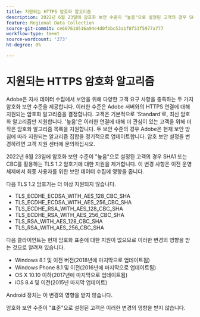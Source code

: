 ```yaml
---
title: 지원되는 HTTPS 암호화 알고리즘
description: 2022년 6월 23일에 암호화 보안 수준이 "높음"으로 설정된 고객의 경우 SHA1 또는 CBC를 활용하는 TLS 1.2 암호기에 대한 지원을 제거합니다.
feature: Regional Data Collection
source-git-commit: ce607610516a94e4d0fbbc53a1f8f53f5977a777
workflow-type: tm+mt
source-wordcount: '273'
ht-degree: 0%

---
```



# 지원되는 HTTPS 암호화 알고리즘

Adobe은 자사 데이터 수집에서 보안을 위해 다양한 고객 요구 사항을 충족하는 두 가지 암호화 보안 수준을 제공합니다. 이러한 수준은 Adobe 서버와의 HTTPS 연결에 대해 지원되는 암호화 알고리즘을 결정합니다. 고객은 기본적으로 &#39;Standard&#39;로, 최신 암호화 알고리즘만 지원합니다. &#39;높음&#39;은 이러한 연결에 대해 더 관심이 있는 고객을 위해 더 작은 암호화 알고리즘 목록을 지원합니다. 두 보안 수준의 경우 Adobe은 현재 보안 방침에 따라 지원되는 알고리즘 집합을 정기적으로 업데이트합니다. 암호 보안 설정을 변경하려면 고객 지원 센터에 문의하십시오.

2022년 6월 23일에 암호화 보안 수준이 &quot;높음&quot;으로 설정된 고객의 경우 SHA1 또는 CBC를 활용하는 TLS 1.2 암호기에 대한 지원을 제거합니다.  이 변경 사항은 이전 운영 체제에서 최종 사용자를 위한 보안 데이터 수집에 영향을 줍니다.

다음 TLS 1.2 암호기는 더 이상 지원되지 않습니다.

* TLS_ECDHE_ECDSA_WITH_AES_128_CBC_SHA
* TLS_ECDHE_ECDSA_WITH_AES_256_CBC_SHA
* TLS_ECDHE_RSA_WITH_AES_128_CBC_SHA
* TLS_ECDHE_RSA_WITH_AES_256_CBC_SHA
* TLS_RSA_WITH_AES_128_CBC_SHA
* TLS_RSA_WITH_AES_256_CBC_SHA

다음 클라이언트는 현재 암호화 표준에 대한 지원이 없으므로 이러한 변경의 영향을 받는 것으로 알려져 있습니다.

* Windows 8.1 및 이전 버전(2018년에 마지막으로 업데이트됨)
* Windows Phone 8.1 및 이전(2016년에 마지막으로 업데이트됨)
* OS X 10.10 이하(2017년에 마지막으로 업데이트됨)
* iOS 8.4 및 이전(2015년 마지막 업데이트)

Android 장치는 이 변경의 영향을 받지 않습니다.

암호화 보안 수준이 &quot;표준&quot;으로 설정된 고객은 이러한 변경의 영향을 받지 않습니다.

